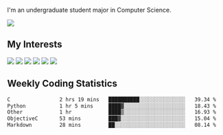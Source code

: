 I'm an undergraduate student major in Computer Science.

![](https://github-readme-stats.vercel.app/api?username=littzhch&theme=radical)

## My Interests

![](https://img.shields.io/badge/Python-3776AB?style=flat&labelColor=FFD43B&logoColor=3776AB&logo=python)
![](https://img.shields.io/badge/C-00599C?style=flat&labelColor=01427d&logoColor=6295cb&logo=c)
![](https://img.shields.io/badge/Rust-ffffff?style=flat&labelColor=ffffff&logoColor=000000&logo=rust)
![](https://img.shields.io/badge/LaTeX-008080?style=flat&labelColor=eeece5&logoColor=008080&logo=latex)
![](https://img.shields.io/badge/OpenGL-5487b2?style=flat&labelColor=ffffff&logoColor=5487b2&logo=opengl)
![](https://img.shields.io/badge/archlinux-1793d1?style=flat&labelColor=333333&logoColor=1793d1&logo=archlinux)

## Weekly Coding Statistics
<!--START_SECTION:waka-->

```txt
C                2 hrs 19 mins   ██████████░░░░░░░░░░░░░░░   39.34 %
Python           1 hr 5 mins     ████▓░░░░░░░░░░░░░░░░░░░░   18.43 %
Other            1 hr            ████▒░░░░░░░░░░░░░░░░░░░░   16.93 %
ObjectiveC       53 mins         ███▓░░░░░░░░░░░░░░░░░░░░░   15.04 %
Markdown         28 mins         ██░░░░░░░░░░░░░░░░░░░░░░░   08.14 %
```

<!--END_SECTION:waka-->
